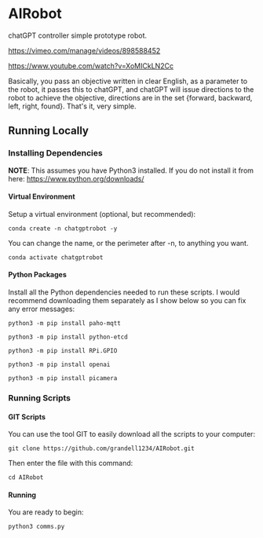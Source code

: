 # AIRobot
chatGPT controller simple prototype robot.

https://vimeo.com/manage/videos/898588452

https://www.youtube.com/watch?v=XoMICkLN2Cc

Basically, you pass an objective written in clear English, as a parameter to the robot, it passes this to chatGPT, and chatGPT will issue directions to the robot to achieve the objective, directions are in the set {forward, backward, left, right, found}. That's it, very simple.
## Running Locally
### Installing Dependencies
**NOTE**: This assumes you have Python3 installed. If you do not install it from here: https://www.python.org/downloads/
#### Virtual Environment
Setup a virtual environment (optional, but recommended):
```
conda create -n chatgptrobot -y
```
You can change the name, or the perimeter after -n, to anything you want.
```
conda activate chatgptrobot
```
#### Python Packages
Install all the Python dependencies needed to run these scripts. I would recommend downloading them separately as I show below so you can fix any error messages:
```
python3 -m pip install paho-mqtt
```
```
python3 -m pip install python-etcd
```
```
python3 -m pip install RPi.GPIO
```
```
python3 -m pip install openai
```
```
python3 -m pip install picamera
```
### Running Scripts
#### GIT Scripts
You can use the tool GIT to easily download all the scripts to your computer:
```
git clone https://github.com/grandell1234/AIRobot.git
```
Then enter the file with this command:
```
cd AIRobot
```
#### Running
You are ready to begin:
```
python3 comms.py
```
